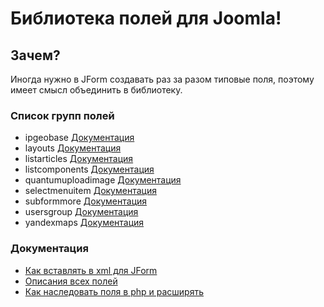 # Библиотека полей для Joomla!


## Зачем?
Иногда нужно в JForm создавать раз за разом типовые поля, поэтому имеет смысл объединить в библиотеку.


### Список групп полей
- ipgeobase [Документация](https://github.com/JPathRu/lib_fields/blob/master/docs/fields/ipgeobase.md)
- layouts [Документация](https://github.com/JPathRu/lib_fields/blob/master/docs/fields/layouts.md)
- listarticles [Документация](https://github.com/JPathRu/lib_fields/blob/master/docs/fields/listarticles.md)
- listcomponents [Документация](https://github.com/JPathRu/lib_fields/blob/master/docs/fields/listcomponents.md)
- quantumuploadimage [Документация](https://github.com/JPathRu/lib_fields/blob/master/docs/fields/quantumuploadimage.md)
- selectmenuitem [Документация](https://github.com/JPathRu/lib_fields/blob/master/docs/fields/selectmenuitem.md)
- subformmore [Документация](https://github.com/JPathRu/lib_fields/blob/master/docs/fields/subformmore.md)
- usersgroup [Документация](https://github.com/JPathRu/lib_fields/blob/master/docs/fields/usersgroup.md)
- yandexmaps [Документация](https://github.com/JPathRu/lib_fields/blob/master/docs/fields/yandexmaps.md)


### Документация
- [Как вставлять в xml для JForm](https://github.com/JPathRu/lib_fields/blob/master/docs/example.md)
- [Описания всех полей](https://github.com/JPathRu/lib_fields/tree/master/docs/fields)
- [Как наследовать поля в php и расширять](https://github.com/JPathRu/lib_fields/blob/master/docs/extend.md)